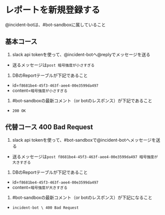 # レポートを新規登録する

@incident-botは、#bot-sandboxに属していること

## 基本コース

1. slack api tokenを使って、@incident-botへ@replyでメッセージを送る
  - 送るメッセージは`post 暗号強度が小さすぎる`
1. DBのReportテーブルが下記であること
  - id=`f8681be4-45f3-463f-aee4-00e3599da497`
  - content=`暗号強度が小さすぎる`
1. #bot-sandboxの最新コメント（or botのレスポンス）が下記であること
  - `200 OK`

## 代替コース 400 Bad Request

1. slack api tokenを使って、#bot-sandboxで@incident-botへメッセージを送る
  - 送るメッセージは`post f8681be4-45f3-463f-aee4-00e3599da497 暗号強度が大きすぎる`
1. DBのReportテーブルが下記であること
  - id=`f8681be4-45f3-463f-aee4-00e3599da497`
  - content=`暗号強度が大きすぎる`
1. #bot-sandboxの最新コメント（or botのレスポンス）が下記になること
  - `incident-bot \ 400 Bad Request`
